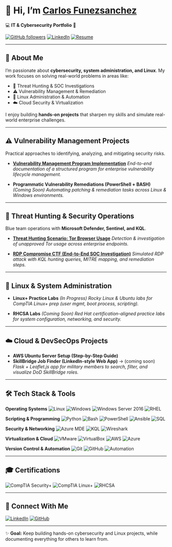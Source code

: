 # 👋 Hi, I’m [Carlos Funezsanchez](https://www.linkedin.com/in/carlosfunezsanchez/)

💻 **IT & Cybersecurity Portfolio** 🔐

[![GitHub followers](https://img.shields.io/github/followers/CARLOSFUN?label=Follow\&style=social)](https://github.com/CARLOSFUN)
[![LinkedIn](https://img.shields.io/badge/LinkedIn-Connect-blue)](https://www.linkedin.com/in/carlosfunezsanchez/)
[![Resume](https://img.shields.io/badge/Resume-Download-success)](#)

---

## 🚀 About Me

I’m passionate about **cybersecurity, system administration, and Linux**. My work focuses on solving real-world problems in areas like:

* 🔎 Threat Hunting & SOC Investigations
* ⚠️ Vulnerability Management & Remediation
* 🐧 Linux Administration & Automation
* ☁️ Cloud Security & Virtualization

I enjoy building **hands-on projects** that sharpen my skills and simulate real-world enterprise challenges.

---

## ⚠️ Vulnerability Management Projects

Practical approaches to identifying, analyzing, and mitigating security risks.

* **[Vulnerability Management Program Implementation](https://github.com/CARLOSFUN/vulnerability-management-program)**
  *End-to-end documentation of a structured program for enterprise vulnerability lifecycle management.*

* **Programmatic Vulnerability Remediations (PowerShell + BASH)** *(Coming Soon)*
  *Automating patching & remediation tasks across Linux & Windows environments.*

---

## 🚨 Threat Hunting & Security Operations

Blue team operations with **Microsoft Defender, Sentinel, and KQL**.

* **[Threat Hunting Scenario: Tor Browser Usage](https://github.com/CARLOSFUN/threat-hunting-scenario-tor)**
  *Detection & investigation of unapproved Tor usage across enterprise endpoints.*

* **[RDP Compromise CTF (End-to-End SOC Investigation)](https://github.com/CARLOSFUN/RDP-Compromise-CTF)**
  *Simulated RDP attack with KQL hunting queries, MITRE mapping, and remediation steps.*

---

## 🐧 Linux & System Administration

* **Linux+ Practice Labs** *(In Progress)*
  *Rocky Linux & Ubuntu labs for CompTIA Linux+ prep (user mgmt, boot process, scripting).*

* **RHCSA Labs** *(Coming Soon)*
  *Red Hat certification-aligned practice labs for system configuration, networking, and security.*

---

## ☁️ Cloud & DevSecOps Projects

* **AWS Ubuntu Server Setup (Step-by-Step Guide)**
* **SkillBridge Job Finder (LinkedIn-style Web App)** → (coming soon)
  *Flask + Leaflet.js app for military members to search, filter, and visualize DoD SkillBridge roles.*

---

## 🛠️ Tech Stack & Tools

**Operating Systems**
![Linux](https://img.shields.io/badge/Linux-FCC624?logo=linux\&logoColor=black)
![Windows](https://img.shields.io/badge/Windows-0078D6?logo=windows\&logoColor=white)
![Windows Server 2016](https://img.shields.io/badge/Windows%20Server%202016-0078D6?logo=windows\&logoColor=white)
![RHEL](https://img.shields.io/badge/RHEL-EE0000?logo=redhat\&logoColor=white)

**Scripting & Programming**
![Python](https://img.shields.io/badge/Python-3776AB?logo=python\&logoColor=white)
![Bash](https://img.shields.io/badge/Bash-121011?logo=gnubash\&logoColor=white)
![PowerShell](https://img.shields.io/badge/PowerShell-5391FE?logo=powershell\&logoColor=white)
![Ansible](https://img.shields.io/badge/Ansible-EE0000?logo=ansible\&logoColor=white)
![SQL](https://img.shields.io/badge/SQL-336791?logo=postgresql\&logoColor=white)

**Security & Networking**
![Azure MDE](https://img.shields.io/badge/Azure%20MDE-0078D4?logo=microsoftazure\&logoColor=white)
![KQL](https://img.shields.io/badge/KQL-0078D4?logo=microsoft\&logoColor=white)
![Wireshark](https://img.shields.io/badge/Wireshark-1679A7?logo=wireshark\&logoColor=white)

**Virtualization & Cloud**
![VMware](https://img.shields.io/badge/VMware-607078?logo=vmware\&logoColor=white)
![VirtualBox](https://img.shields.io/badge/VirtualBox-183A61?logo=virtualbox\&logoColor=white)
![AWS](https://img.shields.io/badge/AWS-232F3E?logo=amazonaws\&logoColor=white)
![Azure](https://img.shields.io/badge/Azure-0078D4?logo=microsoftazure\&logoColor=white)

**Version Control & Automation**
![Git](https://img.shields.io/badge/Git-F05032?logo=git\&logoColor=white)
![GitHub](https://img.shields.io/badge/GitHub-181717?logo=github\&logoColor=white)
![Automation](https://img.shields.io/badge/Automation-Scripting-informational)

---

## 🎓 Certifications

![CompTIA Security+](https://img.shields.io/badge/CompTIA-Security%2B-FF0000?logo=comptia\&logoColor=white)
![CompTIA Linux+](https://img.shields.io/badge/CompTIA-Linux%2B-FF6600?logo=comptia\&logoColor=white)
![RHCSA](https://img.shields.io/badge/Red%20Hat-RHCSA-EE0000?logo=redhat\&logoColor=white)


---

## 🤳 Connect With Me

[![LinkedIn](https://img.shields.io/badge/LinkedIn-Connect-blue?logo=linkedin)](https://linkedin.com/in/carlosfunezsanchez)
[![GitHub](https://img.shields.io/badge/GitHub-Follow-black?logo=github)](https://github.com/CARLOSFUN)

---

✨ **Goal:** Keep building hands-on cybersecurity and Linux projects, while documenting everything for others to learn from.
